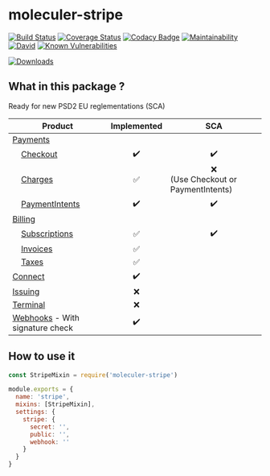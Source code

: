 # moleculer-stripe

[![Build Status](https://travis-ci.org/YourSoftRun/moleculer-stripe.svg?branch=master)](https://travis-ci.org/YourSoftRun/moleculer-stripe)
[![Coverage Status](https://coveralls.io/repos/github/YourSoftRun/moleculer-stripe/badge.svg?branch=master)](https://coveralls.io/github/YourSoftRun/moleculer-stripe?branch=master)
[![Codacy Badge](https://api.codacy.com/project/badge/Grade/9876f0d1a940446cb1aa4531c61d956f)](https://www.codacy.com/app/Hugome/moleculer-stripe?utm_source=github.com&amp;utm_medium=referral&amp;utm_content=YourSoftRun/moleculer-stripe&amp;utm_campaign=Badge_Grade)
[![Maintainability](https://api.codeclimate.com/v1/badges/e3ead65146fb298a850e/maintainability)](https://codeclimate.com/github/YourSoftRun/moleculer-stripe/maintainability)
[![David](https://img.shields.io/david/YourSoftRun/moleculer-stripe.svg)](https://david-dm.org/YourSoftRun/moleculer-stripe)
[![Known Vulnerabilities](https://snyk.io/test/github/YourSoftRun/moleculer-stripe/badge.svg)](https://snyk.io/test/github/YourSoftRun/moleculer-stripe)

[![Downloads](https://img.shields.io/npm/dm/moleculer-stripe.svg)](https://www.npmjs.com/package/moleculer-stripe)

## What in this package ?

Ready for new PSD2 EU reglementations (SCA)

| Product                                                                                         | Implemented                                               | SCA                                                                         |
|-------------------------------------------------------------------------------------------------|-----------------------------------------------------------|-----------------------------------------------------------------------------|
| [Payments](https://stripe.com/docs/payments)                                                    |                                                           |                                                                             |
| &nbsp;&nbsp;&nbsp;&nbsp;[Checkout](https://stripe.com/docs/payments/checkout)                   | <div style="text-align: center;">:heavy_check_mark:</div> | <div style="text-align: center;">:heavy_check_mark:</div>                   |
| &nbsp;&nbsp;&nbsp;&nbsp;[Charges](https://stripe.com/docs/charges)                              | <div style="text-align: center;">:white_check_mark:</div> | <div style="text-align: center;">:x:</div> (Use Checkout or PaymentIntents) |
| &nbsp;&nbsp;&nbsp;&nbsp;[PaymentIntents](https://stripe.com/docs/payments/payment-intents)      | <div style="text-align: center;">:heavy_check_mark:</div> | <div style="text-align: center;">:heavy_check_mark:</div>                   |
| [Billing](https://stripe.com/docs/billing)                                                      |                                                           |                                                                             |
| &nbsp;&nbsp;&nbsp;&nbsp;[Subscriptions](https://stripe.com/docs/billing/subscriptions/creating) | <div style="text-align: center;">:white_check_mark:</div> | <div style="text-align: center;">:heavy_check_mark:</div>                   |
| &nbsp;&nbsp;&nbsp;&nbsp;[Invoices](https://stripe.com/docs/billing/invoices/workflow)           | <div style="text-align: center;">:white_check_mark:</div> |                                                                             |
| &nbsp;&nbsp;&nbsp;&nbsp;[Taxes](https://stripe.com/docs/billing/taxes/tax-rates)                | <div style="text-align: center;">:white_check_mark:</div> |                                                                             |
| [Connect](https://stripe.com/docs/connect)                                                      | <div style="text-align: center;">:heavy_check_mark:</div> |                                                                             |
| [Issuing](https://stripe.com/docs/issuing)                                                      | <div style="text-align: center;">:x:</div>                |                                                                             |
| [Terminal](https://stripe.com/docs/terminal)                                                    | <div style="text-align: center;">:x:</div>                |                                                                             |
| [Webhooks](https://stripe.com/docs/webhooks) - With signature check                             | <div style="text-align: center;">:heavy_check_mark:</div> |                                                                             |

## How to use it
```js
const StripeMixin = require('moleculer-stripe')

module.exports = {
  name: 'stripe',
  mixins: [StripeMixin],
  settings: {
    stripe: {
      secret: '',
      public: '',
      webhook: ''
    }
  }
}
```
